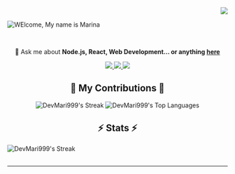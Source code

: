 <img align="right" src="https://visitor-badge.laobi.icu/badge?page_id=DevMari999.DevMari999" />

<br/>

![WElcome, My name is Marina](https://github.com/DevMari999/DevMari999/assets/135366781/fd017745-31b4-4609-8a1d-41ddb24a26fc)

<br/>

<div align="center">

💬 Ask me about **Node.js, React, Web Development... or anything [here](https://github.com/DevMari999/DevMari999/issues)**

 </div>

<div align="center"> 
  <a href="mailto:qwe39117@gmail.com">
    <img src="https://img.shields.io/badge/Gmail-D14836?style=for-the-badge&logo=gmail&logoColor=white&color=111728" />
  </a>
  <a href="https://www.linkedin.com/in/mari-dvlpr/" target="_blank">
    <img src="https://img.shields.io/badge/LinkedIn-0077B5?style=for-the-badge&logo=linkedin&logoColor=white&color=111728" />
  </a>
  <a href="https://portfolio-marina-kappa.vercel.app/">
    <img src="https://img.shields.io/badge/Visit_My_Portfolio-0077B5?style=for-the-badge&logo=vercel&logoColor=white&color=111728" />
  </a>
</div>
<div align="center">
  <h2>🐍 My Contributions 🐍</h2>

![DevMari999's Streak](https://github-readme-streak-stats.herokuapp.com/?user=DevMari999&theme=merko&hide_border=true)
![DevMari999's Top Languages](https://github-readme-stats.vercel.app/api/top-langs/?username=DevMari999&theme=merko&show_icons=true&hide_border=true&layout=compact)
  
</div>


<h2 align="center">⚡ Stats ⚡</h2>

![DevMari999's Streak](https://github-readme-streak-stats.herokuapp.com/?user=DevMari999&theme=merko&hide_border=true)
<br/><br/>

<hr/>

<br/>


<br/>
